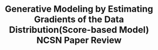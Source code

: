 ---
title: Generative Modeling by Estimating Gradients of the Data Distribution(Score-based Model) NCSN Paper Review
tags: [Image Generative Model, Score Based Model, NCSN]
style: fill
color: danger
description: Generative Modeling by Estimating Gradients of the Data Distribution by Y Song et al.
external_url: https://rla020.tistory.com/44
---
